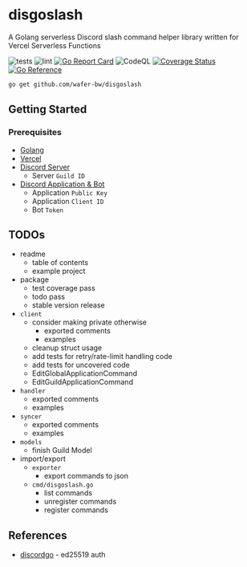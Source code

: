 # disgoslash
A Golang serverless Discord slash command helper library written for Vercel Serverless Functions

![tests](https://github.com/wafer-bw/disgoslash/workflows/tests/badge.svg)
![lint](https://github.com/wafer-bw/disgoslash/workflows/lint/badge.svg)
[![Go Report Card](https://goreportcard.com/badge/github.com/wafer-bw/disgoslash)](https://goreportcard.com/report/github.com/wafer-bw/disgoslash)
![CodeQL](https://github.com/wafer-bw/disgoslash/workflows/CodeQL/badge.svg)
[![Coverage Status](https://coveralls.io/repos/github/wafer-bw/disgoslash/badge.svg)](https://coveralls.io/github/wafer-bw/disgoslash)
[![Go Reference](https://pkg.go.dev/badge/github.com/wafer-bw/disgoslash.svg)](https://pkg.go.dev/github.com/wafer-bw/disgoslash)

```sh
go get github.com/wafer-bw/disgoslash
```

## Getting Started

### Prerequisites
* [Golang](https://golang.org/dl/)
* [Vercel](https://vercel.com/)
* [Discord Server](https://discord.com/)
    * Server `Guild ID`
* [Discord Application & Bot](https://discord.com/developers/applications)
    * Application `Public Key`
    * Application `Client ID`
    * Bot `Token`

## TODOs
* readme
    * table of contents
    * example project
* package
    * test coverage pass
    * todo pass
    * stable version release
* `client`
    * consider making private otherwise
        * exported comments
        * examples
    * cleanup struct usage
    * add tests for retry/rate-limit handling code
    * add tests for uncovered code
    * EditGlobalApplicationCommand
    * EditGuildApplicationCommand
* `handler`
    * exported comments
    * examples
* `syncer`
    * exported comments
    * examples
* `models`
    * finish Guild Model
* import/export
    * `exporter`
        * export commands to json
    * `cmd/disgoslash.go`
        * list commands
        * unregister commands
        * register commands


## References
* [discordgo](https://github.com/bwmarrin/discordgo) - ed25519 auth
